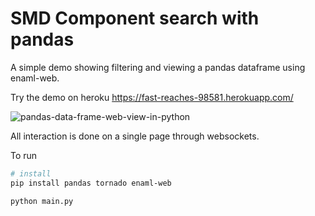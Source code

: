 # SMD Component search with pandas

A simple demo showing filtering and viewing a pandas dataframe using enaml-web.

Try the demo on heroku https://fast-reaches-98581.herokuapp.com/

![pandas-data-frame-web-view-in-python](https://user-images.githubusercontent.com/380158/52954130-54d61b80-3357-11e9-81e3-84563096dc85.png)


All interaction is done on a single page through websockets.

To run

```bash
# install
pip install pandas tornado enaml-web

python main.py

```

